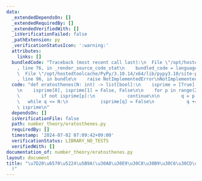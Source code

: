 ```yaml
---
data:
  _extendedDependsOn: []
  _extendedRequiredBy: []
  _extendedVerifiedWith: []
  _isVerificationFailed: false
  _pathExtension: py
  _verificationStatusIcon: ':warning:'
  attributes:
    links: []
  bundledCode: "Traceback (most recent call last):\n  File \"/opt/hostedtoolcache/PyPy/3.10.14/x64/lib/pypy3.10/site-packages/onlinejudge_verify/documentation/build.py\"\
    , line 76, in _render_source_code_stat\n    bundled_code = language.bundle(\n\
    \  File \"/opt/hostedtoolcache/PyPy/3.10.14/x64/lib/pypy3.10/site-packages/onlinejudge_verify/languages/python.py\"\
    , line 96, in bundle\n    raise NotImplementedError\nNotImplementedError\n"
  code: "def eratosthenes(N: int) -> list[bool]:\n    isprime = [True] * (N + 1)\n\
    \n    isprime[0], isprime[1] = False, False\n\n    for p in range(2, N + 1):\n\
    \        if not isprime[p]:\n            continue\n\n        q = p * 2\n     \
    \   while q <= N:\n            isprime[q] = False\n            q += p\n\n    return\
    \ isprime\n"
  dependsOn: []
  isVerificationFile: false
  path: number_theory/eratosthenes.py
  requiredBy: []
  timestamp: '2024-07-02 07:09:42+09:00'
  verificationStatus: LIBRARY_NO_TESTS
  verifiedWith: []
documentation_of: number_theory/eratosthenes.py
layout: document
title: "\u7D20\u6570\u5224\u5B9A(\u30A8\u30E9\u30C8\u30B9\u30C6\u30CD\u30B9\u306E\u7BE9\
  )"
---
```

